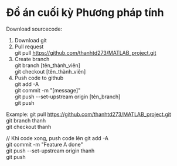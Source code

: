 # Đồ án cuối kỳ Phương pháp tính

Download sourcecode:
1. Download git
2. Pull request <br/>
    git pull https://github.com/thanhtd273/MATLAB_project.git
3. Create branch <br/>
    git branch [tên_thành_viên]
   <br />
    git checkout [tên_thành_viên]
5. Push code to github <br/>
    git add -A
    <br />
    git commit -m "[message]"
    <br />
    git push --set-upstream origin [tên_branch]
   <br />
    git push

Example:
    git pull https://github.com/thanhtd273/MATLAB_project.git <br />
    git branch thanh <br />
    git checkout thanh <br />

  // Khi code xong, push code lên
    git add -A <br />
    git commit -m "Feature A done" <br />
    git push --set-upstream origin thanh <br />
    git push <br />
